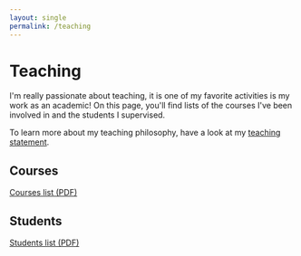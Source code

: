 ```yaml
---
layout: single
permalink: /teaching
---
```


# Teaching

I'm really passionate about teaching, it is one of my favorite activities is my work as an academic!
On this page, you'll find lists of the courses I've been involved in and the students I supervised.

To learn more about my teaching philosophy, have a look at my [teaching statement](https://nbviewer.jupyter.org/github/romain-jacob/doc_public/blob/main/teaching.pdf).

## Courses

<!-- [https://nbviewer.jupyter.org/github/romain-jacob/doc_public/blob/main/courses.pdf](https://nbviewer.jupyter.org/github/romain-jacob/doc_public/blob/main/courses.pdf) -->
<object data="https://nbviewer.jupyter.org/github/romain-jacob/doc_public/blob/main/courses.pdf" type="application/pdf" width="100%" height="150px">
<a href="https://nbviewer.jupyter.org/github/romain-jacob/doc_public/blob/main/courses.pdf">Courses list (PDF)</a>
</object>

## Students

<!-- [https://nbviewer.jupyter.org/github/romain-jacob/doc_public/blob/main/courses.pdf](https://nbviewer.jupyter.org/github/romain-jacob/doc_public/blob/main/courses.pdf) -->
<object data="https://nbviewer.jupyter.org/github/romain-jacob/doc_public/blob/main/students.pdf" type="application/pdf" width="100%" height="150px">
<a href="https://nbviewer.jupyter.org/github/romain-jacob/doc_public/blob/main/students.pdf">Students list (PDF)</a>
</object>